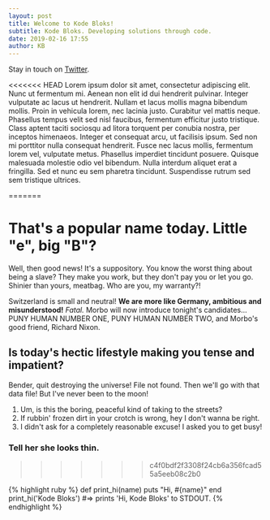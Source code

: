 ```yaml
---
layout: post
title: Welcome to Kode Bloks!
subtitle: Kode Bloks. Developing solutions through code.
date: 2019-02-16 17:55
author: KB
---
```

Stay in touch on [Twitter][twitter-kodebloks].	

<<<<<<< HEAD
Lorem ipsum dolor sit amet, consectetur adipiscing elit. Nunc ut fermentum mi. Aenean non elit id dui hendrerit pulvinar. Integer vulputate ac lacus ut hendrerit. Nullam et lacus mollis magna bibendum mollis. Proin in vehicula lorem, nec lacinia justo. Curabitur vel mattis neque. Phasellus tempus velit sed nisl faucibus, fermentum efficitur justo tristique. Class aptent taciti sociosqu ad litora torquent per conubia nostra, per inceptos himenaeos. Integer et consequat arcu, ut facilisis ipsum. Sed non mi porttitor nulla consequat hendrerit. Fusce nec lacus mollis, fermentum lorem vel, vulputate metus. Phasellus imperdiet tincidunt posuere. Quisque malesuada molestie odio vel bibendum. Nulla interdum aliquet erat a fringilla. Sed et nunc eu sem pharetra tincidunt. Suspendisse rutrum sed sem tristique ultrices.

=======
# That's a popular name today. Little "e", big "B"?

Well, then good news! It's a suppository. You know the worst thing about being a slave? They make you work, but they don't pay you or let you go. Shinier than yours, meatbag. Who are you, my warranty?!

Switzerland is small and neutral! __We are more like Germany, ambitious and misunderstood!__ *Fatal.* Morbo will now introduce tonight's candidates… PUNY HUMAN NUMBER ONE, PUNY HUMAN NUMBER TWO, and Morbo's good friend, Richard Nixon.

## Is today's hectic lifestyle making you tense and impatient?

Bender, quit destroying the universe! File not found. Then we'll go with that data file! But I've never been to the moon!

1. Um, is this the boring, peaceful kind of taking to the streets?
2. If rubbin' frozen dirt in your crotch is wrong, hey I don't wanna be right.
3. I didn't ask for a completely reasonable excuse! I asked you to get busy!

### Tell her she looks thin.
>>>>>>> c4f0bdf2f3308f24cb6a356fcad55a5eeb08c2b0

{% highlight ruby %}
def print_hi(name)
  puts "Hi, #{name}"
end
print_hi('Kode Bloks')
#=> prints 'Hi, Kode Bloks' to STDOUT.
{% endhighlight %}

[twitter-kodebloks]: https://twitter.com/kodebloks
